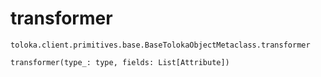 # transformer
`toloka.client.primitives.base.BaseTolokaObjectMetaclass.transformer`

```
transformer(type_: type, fields: List[Attribute])
```

